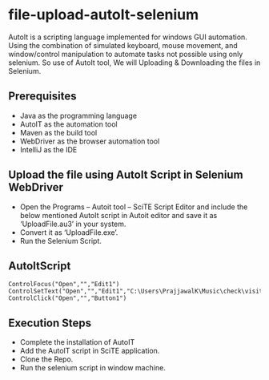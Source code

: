 # file-upload-autoIt-selenium
AutoIt is a scripting language implemented for windows GUI automation. Using the combination of simulated keyboard, mouse movement, and window/control manipulation to automate tasks not possible using only selenium.  So use of AutoIt tool, We will Uploading &amp; Downloading the files in Selenium.

## Prerequisites
* Java as the programming language
* AutoIT as the automation tool
* Maven as the build tool
* WebDriver as the browser automation tool
* IntelliJ as the IDE

## Upload the file using AutoIt Script in Selenium WebDriver
* Open the Programs – Autoit tool – SciTE Script Editor and include the below mentioned AutoIt script in Autoit editor and save it as ‘UploadFile.au3’ in your system.
* Convert it as ‘UploadFile.exe’.
* Run the Selenium Script.

## AutoItScript
    ControlFocus("Open","","Edit1")
    ControlSetText("Open","","Edit1","C:\Users\PrajjawalK\Music\check\visit.pdf")
    ControlClick("Open","","Button1")
  
## Execution Steps
* Complete the installation of AutoIT
* Add the AutoIT script in SciTE application.
* Clone the Repo.
* Run the selenium script in window machine.
